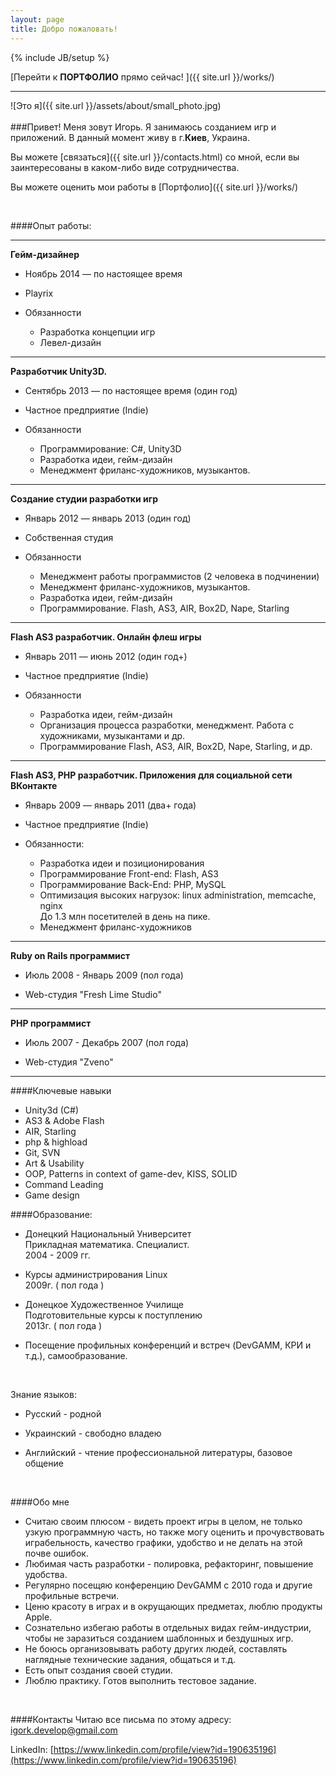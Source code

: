 ```yaml
---
layout: page
title: Добро пожаловать!
---
```

{% include JB/setup %}

[Перейти к **ПОРТФОЛИО** прямо сейчас! ]({{ site.url }}/works/)

---

![Это я]({{ site.url }}/assets/about/small_photo.jpg)
<br> <br>
###Привет!
Меня зовут Игорь. Я занимаюсь созданием игр и приложений. В данный момент живу в г.**Киев**, Украина.


Вы можете [связаться]({{ site.url }}/contacts.html) со мной, если вы заинтересованы в каком-либо виде сотрудничества.

Вы можете оценить мои работы в [Портфолио]({{ site.url }}/works/)

<br>

####Опыт работы:
<hr>

**Гейм-дизайнер**

* Ноябрь 2014 — по настоящее время

* Playrix

* Обязанности
  * Разработка концепции игр
  * Левел-дизайн
  
<hr>

**Разработчик Unity3D.**

* Сентябрь 2013 — по настоящее время (один год)

* Частное предприятие (Indie)

* Обязанности
  * Программирование: C#, Unity3D
  * Разработка идеи, гейм-дизайн
  * Менеджмент фриланс-художников, музыкантов.

<hr>

**Создание студии разработки игр**

* Январь 2012 — январь 2013 (один год)

* Собственная студия

* Обязанности
  * Менеджмент работы программистов (2 человека в подчинении)
  * Менеджмент фриланс-художников, музыкантов.
  * Разработка идеи, гейм-дизайн
  * Программирование. Flash, AS3, AIR, Box2D, Nape, Starling

<hr>

**Flash AS3 разработчик. Онлайн флеш игры**

* Январь 2011 — июнь 2012 (один год+)

* Частное предприятие (Indie)

* Обязанности
  * Разработка идеи, гейм-дизайн
  * Организация процесса разработки, менеджмент. Работа с художниками, музыкантами и др.
  * Программирование Flash, AS3, AIR, Box2D, Nape, Starling, и др.

<hr>

**Flash AS3, PHP разработчик. Приложения для социальной сети ВКонтакте**

* Январь 2009 — январь 2011 (два+ года)

* Частное предприятие (Indie)

* Обязанности:
  * Разработка идеи и позиционирования
  * Программирование Front-end: Flash, AS3
  * Программирование Back-End: PHP, MySQL
  * Оптимизация высоких нагрузок: linux administration, memcache, nginx<br>
    До 1.3 млн посетителей в день на пике.
  * Менеджмент фриланс-художников

<hr>

**Ruby on Rails программист**

* Июль 2008 - Январь 2009 (пол года)

* Web-студия "Fresh Lime Studio"

<hr>

**PHP программист**

* Июль 2007 - Декабрь 2007 (пол года)

* Web-студия "Zveno"

<hr>

####Ключевые навыки
* Unity3d (C#)
* AS3 & Adobe Flash
* AIR, Starling
* php & highload
* Git, SVN
* Art & Usability
* OOP, Patterns in context of game-dev, KISS, SOLID
* Command Leading
* Game design


####Образование:

* Донецкий Национальный Университет<br>
Прикладная математика. Специалист.<br>
2004 - 2009 гг.

* Курсы администрирования Linux<br>
2009г. ( пол года )

* Донецкое Художественное Училище<br>
Подготовительные курсы к поступлению<br>
2013г. ( пол года )

* Посещение профильных конференций и встреч (DevGAMM, КРИ и т.д.), самообразование.

<br>

Знание языков:

* Русский - родной

* Украинский - свободно владею

* Английский - чтение профессиональной литературы, базовое общение

<br>

####Обо мне
* Считаю своим плюсом - видеть проект игры в целом, не только узкую программную часть, но также могу оценить и
прочувствовать играбельность, качество графики, удобство и не делать на этой почве ошибок.
* Любимая часть разработки - полировка, рефакторинг, повышение удобства.
* Регулярно посещяю конференцию DevGAMM с 2010 года и другие профильные встречи.
* Ценю красоту в играх и в окрущающих предметах, люблю продукты Apple.
* Сознательно избегаю работы в отдельных видах гейм-индустрии, чтобы не заразиться созданием шаблонных и бездушных игр.
* Не боюсь организовывать работу других людей, составлять наглядные технические задания, общаться и т.д.
* Есть опыт создания своей студии.
* Люблю практику. Готов выполнить тестовое задание.


<br>

####Контакты
Читаю все письма по этому адресу:
[igork.develop@gmail.com](igork.develop@gmail.com)

LinkedIn: [https://www.linkedin.com/profile/view?id=190635196](https://www.linkedin.com/profile/view?id=190635196)
<br>

